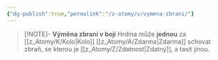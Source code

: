 ```yaml
---
{"dg-publish":true,"permalink":"/z-atomy/v/vymena-zbrani/"}
---
```


>[!NOTE]- **Výměna zbraní v boji**
>Hrdina může **jednou** za [[z_Atomy/K/Kolo\|Kolo]] [[z_Atomy/A/Zdarma\|Zdarma]] schovat zbraň, se kterou je [[z_Atomy/Z/Zdatnost\|Zdatný]], a tasit jinou.
